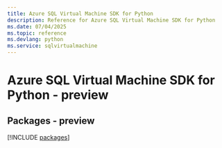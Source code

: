 ```yaml
---
title: Azure SQL Virtual Machine SDK for Python
description: Reference for Azure SQL Virtual Machine SDK for Python
ms.date: 07/04/2025
ms.topic: reference
ms.devlang: python
ms.service: sqlvirtualmachine
---
```

# Azure SQL Virtual Machine SDK for Python - preview
## Packages - preview
[!INCLUDE [packages](sql-virtual-machine-index.md)]
